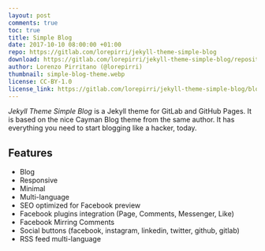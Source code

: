 ```yaml
---
layout: post
comments: true
toc: true
title: Simple Blog
date: 2017-10-10 08:00:00 +01:00
repo: https://gitlab.com/lorepirri/jekyll-theme-simple-blog
download: https://gitlab.com/lorepirri/jekyll-theme-simple-blog/repository/master/archive.zip
author: Lorenzo Pirritano (@lorepirri)
thumbnail: simple-blog-theme.webp
license: CC-BY-1.0
license_link: https://gitlab.com/lorepirri/jekyll-theme-simple-blog/blob/master/LICENSE
---
```


_Jekyll Theme Simple Blog_ is a Jekyll theme for GitLab and GitHub Pages. It is based on the nice Cayman Blog theme from the same author. It has everything you need to start blogging like a hacker, today.

## Features

* Blog
* Responsive
* Minimal
* Multi-language
* SEO optimized for Facebook preview
* Facebook plugins integration (Page, Comments, Messenger, Like)
* Facebook Mirring Comments
* Social buttons (facebook, instagram, linkedin, twitter, github, gitlab)
* RSS feed multi-language
